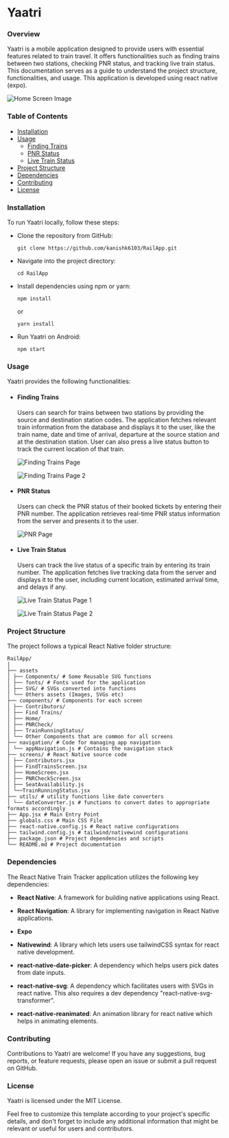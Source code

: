 # Yaatri

### Overview

Yaatri is a mobile application designed to provide users with essential features related to train travel. It offers functionalities such as finding trains between two stations, checking PNR status, and tracking live train status. This documentation serves as a guide to understand the project structure, functionalities, and usage. This application is developed using react native (expo).

![Home Screen Image](https://api.cloudinary.com/v1_1/dhgf8eial/image/download?api_key=635214756972437&format=jpg&public_id=Yaatri%2FScreenshot_2024-05-16_121146_tlmufp&signature=8c2b1c6dd4c4f9d98c92196ca12d30b3c4b7e949&timestamp=1715844911&transformation=fl_preserve_transparency&type=upload)

### Table of Contents

- [Installation](/README.md#installation)
- [Usage](/README.md#usage)
  - [Finding Trains](/README.md#finding-trains)
  - [PNR Status](/README.md#pnr-status)
  - [Live Train Status](/README.md#live-train-status)
- [Project Structure](/README.md#project-structure)
- [Dependencies](/README.md#dependencies)
- [Contributing](/README.md#contributing)
- [License](/README.md#license)

### Installation

To run Yaatri locally, follow these steps:

- Clone the repository from GitHub:

  ```
  git clone https://github.com/kanishk6103/RailApp.git
  ```

- Navigate into the project directory:

  ```
  cd RailApp
  ```

- Install dependencies using npm or yarn:

      npm install

  or

      yarn install

- Run Yaatri on Android:
  ```
  npm start
  ```

### Usage

Yaatri provides the following functionalities:

- #### **Finding Trains**

  Users can search for trains between two stations by providing the source and destination station codes. The application fetches relevant train information from the database and displays it to the user, like the train name, date and time of arrival, departure at the source station and at the destination station. User can also press a live status button to track the current location of that train.

  ![Finding Trains Page](https://api.cloudinary.com/v1_1/dhgf8eial/image/download?api_key=735728596942656&format=jpg&public_id=Yaatri%2FFind1_ljddae&signature=d01a59879f702734ba1f1e52e5981496b80fcf4c&timestamp=1715845044&transformation=fl_preserve_transparency&type=upload)

  ![Finding Trains Page 2](https://api.cloudinary.com/v1_1/dhgf8eial/image/download?api_key=735728596942656&format=jpg&public_id=Yaatri%2FFind2_si0368&signature=db2dc6c66689f3ed86fa1cf7de3e5bf1bd7024fe&timestamp=1715845090&transformation=fl_preserve_transparency&type=upload)

- #### **PNR Status**

  Users can check the PNR status of their booked tickets by entering their PNR number. The application retrieves real-time PNR status information from the server and presents it to the user.

  ![PNR Page](https://api.cloudinary.com/v1_1/dhgf8eial/image/download?api_key=735728596942656&format=jpg&public_id=Yaatri%2FPNR_ybavmi&signature=d6f030a9010aa70b19b15e27d10aaade2707ef32&timestamp=1715845140&transformation=fl_preserve_transparency&type=upload)

- #### **Live Train Status**

  Users can track the live status of a specific train by entering its train number. The application fetches live tracking data from the server and displays it to the user, including current location, estimated arrival time, and delays if any.

  ![Live Train Status Page 1](https://api.cloudinary.com/v1_1/dhgf8eial/image/download?api_key=735728596942656&format=jpg&public_id=Yaatri%2FTrainLive1_b64om7&signature=d2eac1c43e626e8b8af369601eb4ddd9aab44527&timestamp=1715845253&transformation=fl_preserve_transparency&type=upload)

  ![Live Train Status Page 2](https://api.cloudinary.com/v1_1/dhgf8eial/image/download?api_key=735728596942656&format=jpg&public_id=Yaatri%2FTrainLive3_klbp2c&signature=940f5a26e5a872f6718ce6d0bca8019d8117bf8f&timestamp=1715845308&transformation=fl_preserve_transparency&type=upload)

### Project Structure

The project follows a typical React Native folder structure:

```
RailApp/
│
├── assets
│ ├── Components/ # Some Reusable SVG functions
│ ├── fonts/ # Fonts used for the application
│ ├── SVG/ # SVGs converted into functions
│ └── Others assets (Images, SVGs etc)
├── components/ # Components for each screen
│ ├── Contributors/
│ ├── Find Trains/
│ ├── Home/
│ ├── PNRCheck/
│ ├── TrainRunningStatus/
│ └── Other Components that are common for all screens
├── navigation/ # Code for managing app navigation
│ └── appNavigation.js # Contains the navigation stack
├── screens/ # React Native source code
│ ├── Contributors.jsx
│ ├── FindTrainsScreen.jsx
│ ├── HomeScreen.jsx
│ ├── PNRCheckScreen.jsx
│ ├── SeatAvailability.js
│ └──TrainRunningStatus.jsx
├── utils/ # utility functions like date converters
│ └── dateConverter.js # functions to convert dates to appropriate formats accordingly
├── App.jsx # Main Entry Point
├── globals.css # Main CSS File
├── react-native.config.js # React native configurations
├── tailwind.config.js # tailwind/nativewind configurations
├── package.json # Project dependencies and scripts
└── README.md # Project documentation
```

### Dependencies

The React Native Train Tracker application utilizes the following key dependencies:

- **React Native**: A framework for building native applications using React.

- **React Navigation**: A library for implementing navigation in React Native applications.
- **Expo**
- **Nativewind**: A library which lets users use tailwindCSS syntax for react native development.
- **react-native-date-picker**: A dependency which helps users pick dates from date inputs.
- **react-native-svg**: A dependency which facilitates users with SVGs in react native. This also requires a dev dependency "react-native-svg-transformer".
- **react-native-reanimated**: An animation library for react native which helps in animating elements.

### Contributing

Contributions to Yaatri are welcome! If you have any suggestions, bug reports, or feature requests, please open an issue or submit a pull request on GitHub.

### License

Yaatri is licensed under the MIT License.

Feel free to customize this template according to your project's specific details, and don't forget to include any additional information that might be relevant or useful for users and contributors.
